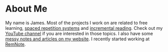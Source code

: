 # About Me

My name is James. Most of the projects I work on are related to free learning, [spaced repetition systems](https://www.experimental-learning.com/Concepts/SpacedRepetition) and [incremental reading](https://www.experimental-learning.com/SimpleGuru/IncrementalReading). Check out my [YouTube channel](https://www.youtube.com/channel/UCIaS9XDdQkvIjASBfgim1Uw) if you are interested in those topics. I also have some [messy notes and articles on my website](https://www.experimental-learning.com/). I recently started working at [RemNote](https://www.remnote.com).
